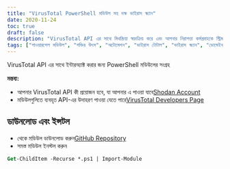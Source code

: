 ```yaml
---
title: "VirusTotal PowerShell মডিউল সহ দক্ষ ভাইরাস স্ক্যান"
date: 2020-11-24
toc: true
draft: false
description: "VirusTotal API এর সাথে মিথস্ক্রিয়া স্বয়ংক্রিয় করে এবং আপনার নিরাপত্তা কর্মপ্রবাহকে স্ট্রিমলাইন করে VirusTotal PowerShell মডিউলগুলির সাথে দক্ষ ভাইরাস স্ক্যানগুলি সম্পাদন করুন৷"
tags: ["পাওয়ারশেল মডিউল", "শক্তির উৎস", "অটোমেশন", "ভাইরাস টোটাল", "ভাইরাস স্ক্যান", "ডোমেইন স্ক্যান", "API কী", "VirusTotal API", "ভাইরাসটোটাল ডেভেলপার পেজ", "সিস্টেম অ্যাডমিনিস্ট্রেশন", "নিরাপত্তা কর্মপ্রবাহ", "দক্ষ ভাইরাস স্ক্যান", "ডাউনলোড এবং ইন্সটল", "GitHub সংগ্রহস্থল", "API ব্যবহারের উদাহরণ"]
---
```

 VirusTotal API এর সাথে ইন্টারঅ্যাক্ট করার জন্য PowerShell মডিউলের সংগ্রহ

**মন্তব্য:**
- আপনার VirusTotal API কী প্রয়োজন হবে, যা আপনার এ পাওয়া যাবে[Shodan Account](https://www.virustotal.com/gui/)
- মডিউলগুলিতে ব্যবহৃত API-এর উদাহরণ পাওয়া যেতে পারে[VirusTotal Developers Page](https://developers.virustotal.com/reference#getting-started)

## ডাউনলোড এবং ইন্সটল
- থেকে মডিউল ডাউনলোড করুন[GitHub Repository](https://github.com/simeononsecurity/VirusTotal-PS)
- সমস্ত মডিউল ইনস্টল করুন
```ps
Get-ChildItem -Recurse *.ps1 | Import-Module
```